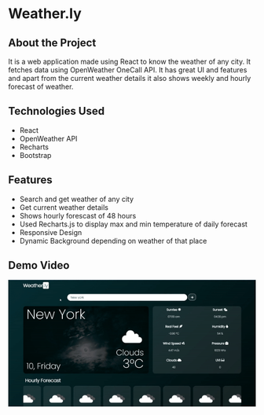 # Weather.ly

## About the Project
It is a web application made using React to know the weather of any city. It fetches data using OpenWeather OneCall API. It has great UI and features and apart from the current  weather details it also shows weekly and hourly forecast of weather.


## Technologies Used
* React
* OpenWeather API
* Recharts
* Bootstrap

## Features
* Search and get weather of any city
* Get current weather details
* Shows hourly forescast of 48 hours
* Used Recharts.js to display max and min temperature of daily forecast
* Responsive Design
* Dynamic Background depending on weather of that place

## Demo Video
<img src = "./demoGIF.gif" alt = "demo">
